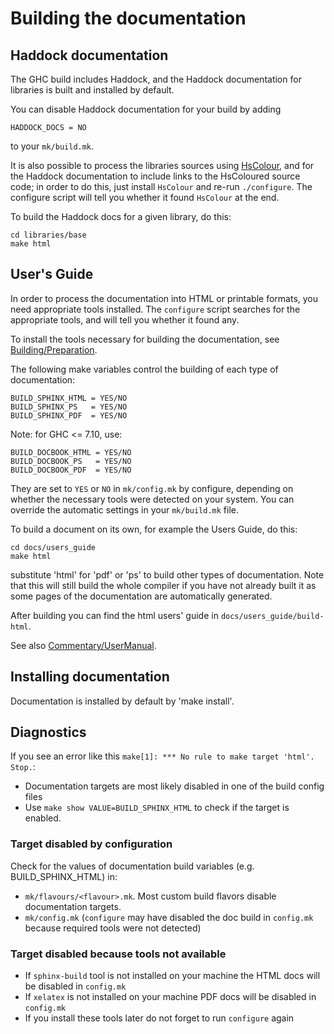 # Building the documentation

## Haddock documentation


The GHC build includes Haddock, and the Haddock documentation for libraries is built and installed by default.


You can disable Haddock documentation for your build by adding

```wiki
HADDOCK_DOCS = NO
```


to your `mk/build.mk`.


It is also possible to process the libraries sources using [HsColour](http://hackage.haskell.org/cgi-bin/hackage-scripts/package/hscolour), and for the Haddock documentation to include links to the HsColoured source code; in order to do this, just install `HsColour` and re-run `./configure`.  The configure script will tell you whether it found `HsColour` at the end.


To build the Haddock docs for a given library, do this:

```wiki
cd libraries/base
make html
```

## User's Guide


In order to process the documentation into HTML or printable formats, you need appropriate tools installed.  The `configure` script searches for the appropriate tools, and will tell you whether it found any.


To install the tools necessary for building the documentation, see [Building/Preparation](building/preparation).


The following make variables control the building of each type of documentation:

```wiki
BUILD_SPHINX_HTML = YES/NO
BUILD_SPHINX_PS   = YES/NO
BUILD_SPHINX_PDF  = YES/NO
```


Note: for GHC \<= 7.10, use:

```wiki
BUILD_DOCBOOK_HTML = YES/NO
BUILD_DOCBOOK_PS   = YES/NO
BUILD_DOCBOOK_PDF  = YES/NO
```


They are set to `YES` or `NO` in `mk/config.mk` by configure, depending on whether the necessary tools were detected on your system.  You can override the automatic settings in your `mk/build.mk` file.


To build a document on its own, for example the Users Guide, do this:

```wiki
cd docs/users_guide
make html
```


substitute 'html' for 'pdf' or 'ps' to build other types of documentation. Note that this will still build the whole compiler if you have not already built it as some pages
of the documentation are automatically generated. 


After building you can find the html users' guide in `docs/users_guide/build-html`.


See also [Commentary/UserManual](commentary/user-manual).

## Installing documentation


Documentation is installed by default by 'make install'.

## Diagnostics


If you see an error like this `make[1]: *** No rule to make target 'html'.  Stop.`:

- Documentation targets are most likely disabled in one of the build config files
- Use `make show VALUE=BUILD_SPHINX_HTML` to check if the target is enabled.

### Target disabled by configuration


Check for the values of documentation build variables (e.g. BUILD_SPHINX_HTML) in:

- `mk/flavours/<flavour>.mk`. Most custom build flavors disable documentation targets.
- `mk/config.mk` (`configure` may have disabled the doc build in `config.mk` because required tools were not detected)

### Target disabled because tools not available

- If `sphinx-build` tool is not installed on your machine the HTML docs will be disabled in `config.mk`
- If `xelatex` is not installed on your machine PDF docs will be disabled in `config.mk`
- If you install these tools later do not forget to run `configure` again
